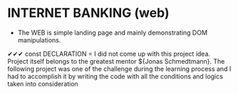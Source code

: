 # INTERNET BANKING (web)

- The WEB is simple landing page and mainly demonstrating DOM manipulations.

✔✔✔ const DECLARATION = I did not come up with this project idea. Project itself belongs to the greatest mentor ${Jonas Schmedtmann}. The following project was one of the challenge during the learning process and I had to accomplish it by writing the code with all the conditions and logics taken into consideration

